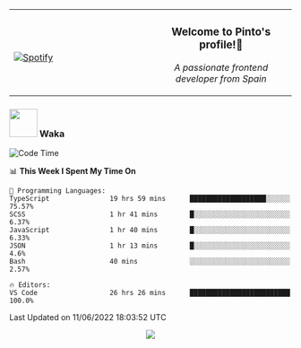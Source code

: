 <table width="100%" align="center"> 
  <tr>
  <td width="50%">
      
&nbsp; <br> [![Spotify](https://novatorem-zeta-rust.vercel.app/api/spotify)](https://open.spotify.com/user/novatorem-zeta-rust)

  </td>
  <td width="50%">
    <h3 align="center">Welcome to Pinto's profile!👋</h3>
    <p align="center"><em>A passionate frontend developer from Spain</em></p>
  </td>
  </table>

### <img src="https://media.giphy.com/media/VgCDAzcKvsR6OM0uWg/giphy.gif" width="50"> Waka

  <!--START_SECTION:waka-->
![Code Time](http://img.shields.io/badge/Code%20Time-505%20hrs%2059%20mins-blue)

📊 **This Week I Spent My Time On** 

```text
💬 Programming Languages: 
TypeScript               19 hrs 59 mins      ███████████████████░░░░░░   75.57% 
SCSS                     1 hr 41 mins        █░░░░░░░░░░░░░░░░░░░░░░░░   6.37% 
JavaScript               1 hr 40 mins        █░░░░░░░░░░░░░░░░░░░░░░░░   6.33% 
JSON                     1 hr 13 mins        █░░░░░░░░░░░░░░░░░░░░░░░░   4.6% 
Bash                     40 mins             ░░░░░░░░░░░░░░░░░░░░░░░░░   2.57%

🔥 Editors: 
VS Code                  26 hrs 26 mins      █████████████████████████   100.0%

```


 Last Updated on 11/06/2022 18:03:52 UTC
<!--END_SECTION:waka-->

<div align="center">
<img src="https://github-readme-stats-gilt-tau.vercel.app/api/top-langs/?username=pinto-hub&layout=compact&theme=dracula" />
</div>
